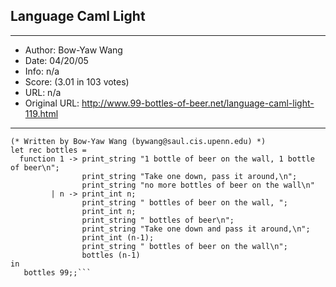 
## Language Caml Light ##
---
- Author: Bow-Yaw Wang
- Date: 04/20/05
- Info: n/a
- Score:  (3.01 in 103 votes)
- URL: n/a
- Original URL: http://www.99-bottles-of-beer.net/language-caml-light-119.html
---

```(* Caml Light version of 99 bottles of beer *)
(* Written by Bow-Yaw Wang (bywang@saul.cis.upenn.edu) *)
let rec bottles =
  function 1 -> print_string "1 bottle of beer on the wall, 1 bottle of beer\n";
                print_string "Take one down, pass it around,\n";
                print_string "no more bottles of beer on the wall\n"
         | n -> print_int n;
                print_string " bottles of beer on the wall, ";
                print_int n;
                print_string " bottles of beer\n";
                print_string "Take one down and pass it around,\n";
                print_int (n-1);
                print_string " bottles of beer on the wall\n";
                bottles (n-1)
in
   bottles 99;;```